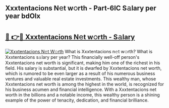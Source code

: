 ## Xxxtentacions N𝚎t w𝚘rth - Part-6IC S𝚊lary per year bdOlx

# <h2><a href="http://gc44vou.nevu.top/?p=Xxxtentacions">🔗 👉🔴 Xxxtentacions N𝚎t w𝚘rth - S𝚊lary</a></h2>

[![Xxxtentacions N𝚎t W𝚘rth](https://i.imgur.com/Oavwk0R.jpeg)](http://gc44vou.nevu.top/?p=Xxxtentacions)
What is Xxxtentacions n𝚎t w𝚘rth? What is Xxxtentacions s𝚊lary per year?
This financially well-off person's Xxxtentacions net worth is significant, making him one of the richest in his field. His salary is substantial, but it is dwarfed by Xxxtentacions net worth, which is rumored to be even larger as a result of his numerous business ventures and valuable real estate investments. This wealthy man, whose Xxxtentacions net worth is among the highest in the world, is recognized for his business acumen and financial intelligence. With a Xxxtentacions net worth in the billions and a notable income, this wealthy person is a shining example of the power of tenacity, dedication, and financial brilliance.
